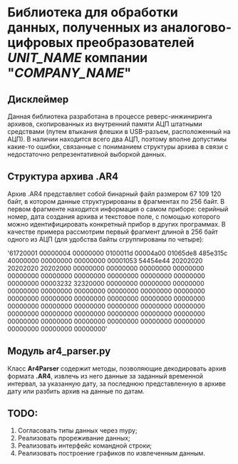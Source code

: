 # Библиотека для обработки данных, полученных из аналогово-цифровых преобразователей *UNIT_NAME* компании "*COMPANY_NAME*"

## Дисклеймер

Данная библиотека разработана в процессе реверс-инжиниринга архивов, скопированных из внутренний памяти АЦП штатными средствами (путем втыкания флешки в USB-разъем, расположенный на АЦП). В наличии находится всего два АЦП, поэтому вполне допустимы какие-то ошибки, связанные с пониманием структуры архива в связи с недостаточно репрезентативной выборкой данных.

## Структура архива .AR4

Архив .AR4 представляет собой бинарный файл размером 67 109 120 байт, в котором данные структурированы в фрагментах по 256 байт. В первом фрагменте находится информация о самом приборе: серийный номер, дата создания архива и текстовое поле, с помощью которого можно идентифицировать конкретный прибор в других программах. В качестве примера рассмотрим первый фрагмент длиной в 256 байт одного из АЦП (для удобства байты сгруппированы по четыре):

'61720001 00000004 00000000 0100011d 00004a00 01065de8 485e315c 40000000 00000000 00000000 00001053 54454e44 20202020 20202020 20202000 00000000 00000000 00000000 00000000 00000000 00000000 00000000 00000000 00000000 00000000 00000000 00003232 32320000 00000000 00000000 00000000 00000000 00000000 00000000 00000000 00000000 00000000 00000000 00000000 00000000 00000000 00000000 00000000 00000000 00000000 00000000 00000000 00000000 00000000 00000000 00000000 00000000 00000000 00000000 00000000 00000000 00000000 00000000 00000000 00000000 00000000 00000000 00000000 00000000'



## Модуль ar4_parser.py

Класс **Ar4Parser** содержит методы, позволяющие декодировать архив формата **.AR4**, извлечь из него данные за заданный временной интервал, за указанную дату, за последнюю представленную в архиве дату или разбить архив на данные по датам.

## TODO:

1. Согласовать типы данных через mypy;
2. Реализовать прореживание данных;
3. Реализовать интерфейс командной строки;
4. Реализовать построение графиков по извлеченным данным.
